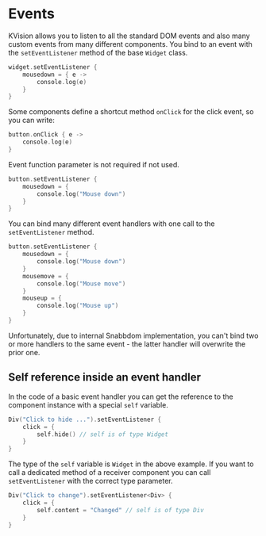# Events

KVision allows you to listen to all the standard DOM events and also many custom events from many different components. You bind to an event with the `setEventListener` method of the base `Widget` class.

```kotlin
widget.setEventListener {
    mousedown = { e ->
        console.log(e)
    }
}
```

Some components define a shortcut method `onClick` for the click event, so you can write:

```kotlin
button.onClick { e ->
    console.log(e)
}
```

Event function parameter is not required if not used.

```kotlin
button.setEventListener {
    mousedown = {
        console.log("Mouse down")
    }
}
```

You can bind many different event handlers with one call to the `setEventListener` method.

```kotlin
button.setEventListener {
    mousedown = {
        console.log("Mouse down")
    }
    mousemove = {
        console.log("Mouse move")
    }
    mouseup = {
        console.log("Mouse up")
    }
}
```

Unfortunately, due to internal Snabbdom implementation, you can't bind two or more handlers to the same event - the latter handler will overwrite the prior one.

## Self reference inside an event handler

In the code of a basic event handler you can get the reference to the component instance with a special `self` variable.

```kotlin
Div("Click to hide ...").setEventListener {
    click = {
        self.hide() // self is of type Widget
    }
}
```

The type of the `self` variable is `Widget` in the above example. If you want to call a dedicated method of a receiver component you can call `setEventListener` with the correct type parameter.

```kotlin
Div("Click to change").setEventListener<Div> {
    click = {
        self.content = "Changed" // self is of type Div
    }
}
```
